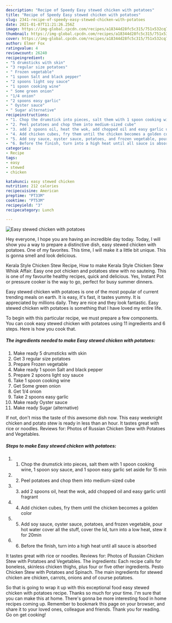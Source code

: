 ```yaml
---
description: "Recipe of Speedy Easy stewed chicken with potatoes"
title: "Recipe of Speedy Easy stewed chicken with potatoes"
slug: 2341-recipe-of-speedy-easy-stewed-chicken-with-potatoes
date: 2021-01-07T11:21:26.256Z
image: https://img-global.cpcdn.com/recipes/a18344d28fc5c315/751x532cq70/easy-stewed-chicken-with-potatoes-recipe-main-photo.jpg
thumbnail: https://img-global.cpcdn.com/recipes/a18344d28fc5c315/751x532cq70/easy-stewed-chicken-with-potatoes-recipe-main-photo.jpg
cover: https://img-global.cpcdn.com/recipes/a18344d28fc5c315/751x532cq70/easy-stewed-chicken-with-potatoes-recipe-main-photo.jpg
author: Elmer Fox
ratingvalue: 4
reviewcount: 26240
recipeingredient:
- "5 drumsticks with skin"
- "3 regular size potatoes"
- " Frozen vegetable"
- "1 spoon Salt and black pepper"
- "2 spoons light soy sauce"
- "1 spoon cooking wine"
- " Some green onion"
- "1/4 onion"
- "2 spoons easy garlic"
- " Oyster sauce"
- " Sugar alternative"
recipeinstructions:
- "1. Chop the drumstick into pieces, salt them with 1 spoon cooking wine, 1 spoon soy sauce, and 1 spoon easy garlic set aside for 15 min"
- "2. Peel potatoes and chop them into medium-sized cube"
- "3. add 2 spoons oil, heat the wok, add chopped oil and easy garlic until fragrant"
- "4. Add chicken cubes, fry them until the chicken becomes a golden color"
- "5. Add soy sauce, oyster sauce, potatoes, and frozen vegetable, pour hot water cover all the stuff, cover the lid, turn into a low heat, stew it for 20min"
- "6. Before the finish, turn into a high heat until all sauce is absorbed"
categories:
- Recipe
tags:
- easy
- stewed
- chicken

katakunci: easy stewed chicken 
nutrition: 212 calories
recipecuisine: American
preptime: "PT33M"
cooktime: "PT53M"
recipeyield: "3"
recipecategory: Lunch

---
```



![Easy stewed chicken with potatoes](https://img-global.cpcdn.com/recipes/a18344d28fc5c315/751x532cq70/easy-stewed-chicken-with-potatoes-recipe-main-photo.jpg)

Hey everyone, I hope you are having an incredible day today. Today, I will show you a way to prepare a distinctive dish, easy stewed chicken with potatoes. One of my favorites. This time, I will make it a little bit unique. This is gonna smell and look delicious.

Kerala Style Chicken Stew Recipe, How to make Kerala Style Chicken Stew Whisk Affair. Easy one pot chicken and potatoes stew with no sauteing. This is one of my favourite healthy recipes, quick and delicious. Yes, Instant Pot or pressure cooker is the way to go, perfect for busy summer dinners.

Easy stewed chicken with potatoes is one of the most popular of current trending meals on earth. It is easy, it's fast, it tastes yummy. It is appreciated by millions daily. They are nice and they look fantastic. Easy stewed chicken with potatoes is something that I have loved my entire life.


To begin with this particular recipe, we must prepare a few components. You can cook easy stewed chicken with potatoes using 11 ingredients and 6 steps. Here is how you cook that.

<!--inarticleads1-->

##### The ingredients needed to make Easy stewed chicken with potatoes:

1. Make ready 5 drumsticks with skin
1. Get 3 regular size potatoes
1. Prepare  Frozen vegetable
1. Make ready 1 spoon Salt and black pepper
1. Prepare 2 spoons light soy sauce
1. Take 1 spoon cooking wine
1. Get  Some green onion
1. Get 1/4 onion
1. Take 2 spoons easy garlic
1. Make ready  Oyster sauce
1. Make ready  Sugar (alternative)


If not, don&#39;t miss the taste of this awesome dish now. This easy weeknight chicken and potato stew is ready in less than an hour. It tastes great with rice or noodles. Reviews for: Photos of Russian Chicken Stew with Potatoes and Vegetables. 

<!--inarticleads2-->

##### Steps to make Easy stewed chicken with potatoes:

1. 1. Chop the drumstick into pieces, salt them with 1 spoon cooking wine, 1 spoon soy sauce, and 1 spoon easy garlic set aside for 15 min
1. 2. Peel potatoes and chop them into medium-sized cube
1. 3. add 2 spoons oil, heat the wok, add chopped oil and easy garlic until fragrant
1. 4. Add chicken cubes, fry them until the chicken becomes a golden color
1. 5. Add soy sauce, oyster sauce, potatoes, and frozen vegetable, pour hot water cover all the stuff, cover the lid, turn into a low heat, stew it for 20min
1. 6. Before the finish, turn into a high heat until all sauce is absorbed


It tastes great with rice or noodles. Reviews for: Photos of Russian Chicken Stew with Potatoes and Vegetables. The ingredients: Each recipe calls for boneless, skinless chicken thighs, plus four or five other ingredients. Pesto Chicken Stew with Potatoes and Spinach. The main ingredients for stewed chicken are chicken, carrots, onions and of course potatoes. 

So that is going to wrap it up with this exceptional food easy stewed chicken with potatoes recipe. Thanks so much for your time. I'm sure that you can make this at home. There's gonna be more interesting food in home recipes coming up. Remember to bookmark this page on your browser, and share it to your loved ones, colleague and friends. Thank you for reading. Go on get cooking!
